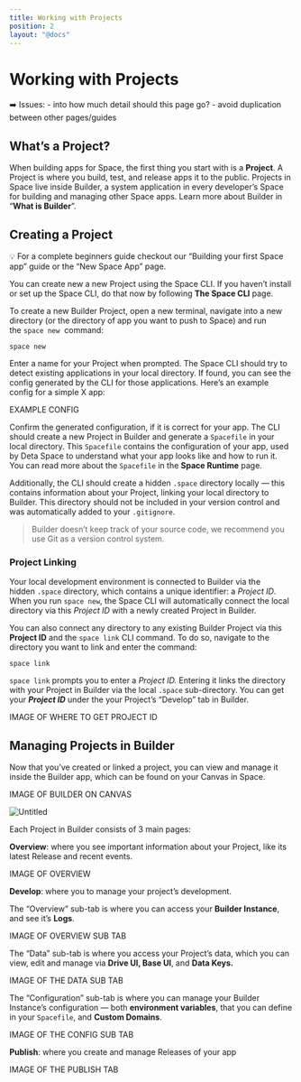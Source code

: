 ```yaml
---
title: Working with Projects
position: 2
layout: "@docs"
---
```


# Working with Projects

<aside>
➡️ Issues:
- into how much detail should this page go?
- avoid duplication between other pages/guides

</aside>

## **What’s a Project?**

When building apps for Space, the first thing you start with is a **Project**. A Project is where you build, test, and release apps it to the public. Projects in Space live inside Builder, a system application in every developer’s Space for building and managing other Space apps.  Learn more about Builder in “**What is Builder**”.

## **Creating a Project**

<aside>
💡 For a complete beginners guide checkout our “Building your first Space app” guide or the “New Space App” page.
</aside>

You can create new a new Project using the Space CLI. If you haven’t install or set up the Space CLI, do that now by following ******************The Space CLI****************** page.

To create a new Builder Project, open a new terminal, navigate into a new directory (or the directory of app you want to push to Space) and run the `space new`  command:

```
space new
```

Enter a name for your Project when prompted. The Space CLI should try to detect existing applications in your local directory. If found, you can see the config generated by the CLI for those applications. Here’s an example config for a simple X app:

EXAMPLE CONFIG

Confirm the generated configuration, if it is correct for your app. The CLI should create a new Project in Builder and generate a `Spacefile` in your local directory. This `Spacefile` contains the configuration of your app, used by Deta Space to understand what your app looks like and how to run it. You can read more about the `Spacefile` in the **************************Space Runtime************************** page.

Additionally, the CLI should create a hidden `.space` directory locally — this contains information about your Project, linking your local directory to Builder. This directory should not be included in your version control and was automatically added to your `.gitignore`.

> Builder doesn’t keep track of your source code, we recommend you use Git as a version control system.
> 

### **Project Linking**

Your local development environment is connected to Builder via the hidden `.space` directory, which contains a unique identifier: a *Project ID*. When you run `space new`, the Space CLI will automatically connect the local directory via this *Project ID* with a newly created Project in Builder. 

You can also connect any directory to any existing Builder Project via this **********Project ID********** and the `space link` CLI command. To do so, navigate to the directory you want to link and enter the command:

```
space link
```

`space link` prompts you to enter a *Project ID.* Entering it links the directory with your Project in Builder via the local `.space` sub-directory. You can get your *************Project ID************* under the your Project’s “Develop” tab in Builder.

IMAGE OF WHERE TO GET PROJECT ID

## Managing **Projects in Builder**

Now that you’ve created or linked a project, you can view and manage it inside the Builder app, which can be found on your Canvas in Space.

IMAGE OF BUILDER ON CANVAS

![Untitled](Working%20with%20Projects%2047ac08683a1c4a2e8579b9f5251c2f97/Untitled.png)

Each Project in Builder consists of 3 main pages:

**Overview**: where you see important information about your Project, like its latest Release and recent events.

IMAGE OF OVERVIEW

**Develop**: where you to manage your project’s development. 

The “Overview” sub-tab is where you can access your **Builder Instance**, and see it’s **Logs**. 

IMAGE OF OVERVIEW SUB TAB

The “Data” sub-tab is where you access your Project’s data, which you can view, edit and manage via ********************Drive UI, Base UI********************, and ********************Data Keys.********************

IMAGE OF THE DATA SUB TAB

The  “Configuration” sub-tab is where you can manage your Builder Instance’s configuration — both **environment variables**, that you can define in your `Spacefile`, and ****************************Custom Domains****************************.

IMAGE OF THE CONFIG SUB TAB

**Publish**: where you create and manage Releases of your app

IMAGE OF THE PUBLISH TAB